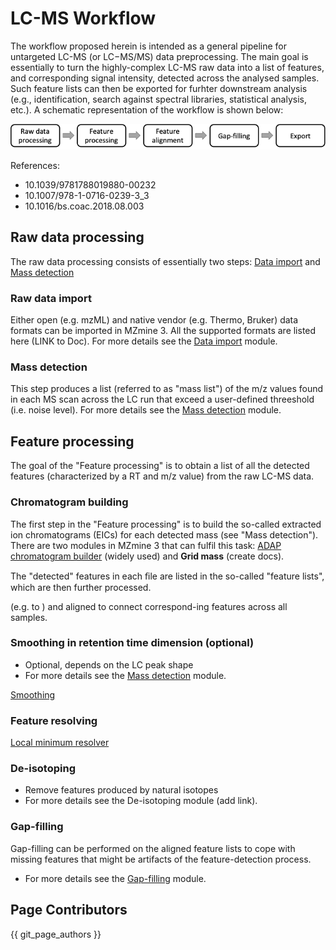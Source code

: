 # LC-MS Workflow
The workflow proposed herein is intended as a general pipeline for untargeted LC-MS (or LC−MS/MS) data preprocessing. The main goal is essentially to turn the highly-complex LC-MS raw data into a list of features, and corresponding signal intensity, detected across the analysed samples. Such feature lists can then be exported for furhter downstream analysis (e.g., identification, search against spectral libraries, statistical analysis, etc.). A schematic representation of the workflow is shown below:

![workflow-image](workflow-image.png)

References:
- 10.1039/9781788019880-00232
- 10.1007/978-1-0716-0239-3_3
- 10.1016/bs.coac.2018.08.003

## Raw data processing
The raw data processing consists of essentially two steps: [Data import](../../module_docs/dataimport/data-import.md#lc-ms-data) and [Mass detection](../../module_docs/massdetection/mass-detection.md)
  
### Raw data import
Either open (e.g. mzML) and native vendor (e.g. Thermo, Bruker) data formats can be imported in MZmine 3. All the supported formats are listed here (LINK to Doc). For more details see the [Data import](../../module_docs/dataimport/data-import.md#lc-ms-data) module.

### Mass detection
This step produces a list (referred to as "mass list") of the m/z values found in each MS scan across the LC run that exceed a user-defined threeshold (i.e. noise level). For more details see the [Mass detection](../../module_docs/massdetection/mass-detection.md) module.

## Feature processing
The goal of the "Feature processing" is to obtain a list of all the detected features (characterized by a RT and m/z value) from the raw LC-MS data.


### Chromatogram building
The first step in the "Feature processing" is to build the so-called extracted ion chromatograms (EICs) for each detected mass (see "Mass detection").
There are two modules in MZmine 3 that can fulfil this task: [ADAP chromatogram builder](../../module_docs/adapchromatogrambuilder/adap-chromatogram-builder.md) (widely used) and **Grid mass** (create docs).

The "detected" features in each ﬁle are listed in the so-called "feature lists", which are then further processed.

(e.g.  to  ) and aligned to connect correspond-ing features across all samples.


### Smoothing in retention time dimension (optional)
- Optional, depends on the LC peak shape
- For more details see the [Mass detection](../../module_docs/massdetection/mass-detection.md) module.

[Smoothing](../../module_docs/smoothing/smoothing.md)

### Feature resolving

[Local minimum resolver](../../module_docs/localminimumresolver/local-minimum-resolver.md)

### De-isotoping
- Remove features produced by natural isotopes
- For more details see the De-isotoping module (add link).

### Gap-filling
Gap-filling can be performed on the aligned feature lists to cope with missing features that might be artifacts of the feature-detection process.
- For more details see the [Gap-filling](../../module_docs/gapfilling/gap-filling.md) module.

## Page Contributors

{{ git_page_authors }}
